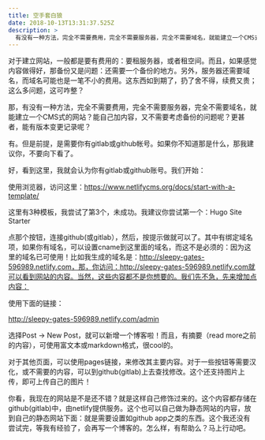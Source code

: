 ```yaml
---
title: 空手套白狼
date: 2018-10-13T13:31:37.525Z
description: >
  有没有一种方法，完全不需要费用，完全不需要服务器，完全不需要域名，就能建立一个CMS式的网站？能自己加内容，又不需要考虑备份的问题呢？更甚者，能有版本变更记录呢？
---
```

对于建立网站，一般都是要有费用的：要租服务器，或者租空间。而且，如果感觉内容做得好，那备份又是问题：还需要一个备份的地方。另外，服务器还需要域名，而域名可能也是一笔不小的费用。这东西如到期了，扔了舍不得，续费又贵；这么多问题，这可咋整？

那，有没有一种方法，完全不需要费用，完全不需要服务器，完全不需要域名，就能建立一个CMS式的网站？能自己加内容，又不需要考虑备份的问题呢？更甚者，能有版本变更记录呢？

有。但是前提，是需要你有gitlab或github帐号。如果你不知道那是什么，那我建议你，不要向下看了。

好，看到这里，我就会认为你有gitlab或github账号。我们开始：

使用浏览器，访问这里：https://www.netlifycms.org/docs/start-with-a-template/

这里有3种模板，我尝试了第3个，未成功。我建议你尝试第一个：Hugo Site Starter

点那个按钮，连接github(或gitlab），然后，按提示做就可以了。其中有绑定域名项，如果你有域名，可以设置cname到这里面的域名，而这不是必须的：因为这里的域名已可使用！比如我生成的域名是：http://sleepy-gates-596989.netlify.com，那，你访问：http://sleepy-gates-596989.netlify.com就可以看到网站的内容。当然，这些内容都不是你想要的。我们先不急，先来增加点内容：

使用下面的链接：

http://sleepy-gates-596989.netlify.com/admin

选择Post -> New Post，就可以新增一个博客啦！而且，有摘要（read more之前的内容），可使用富文本或markdown格式，很cool的。

对于其他页面，可以使用pages链接，来修改其主要内容。对于一些按钮等需要汉化，或不需要的内容，可以到github(gitlab)上去查找修改。这个还支持图片上传，即可上传自己的图片！

你看，我现在的网站是不是还不错？就是这样自己修饰过来的。这个内容都存储在github(gitlab)中，由netlify提供服务。这个也可以自己做为静态网站的内容，放到自己的静态网站下面：就是需要设置如github app之类的东西。这个我还没有尝试完，等我有经验了，会再写一个博客的。怎么样，有帮助么？马上行动吧。
